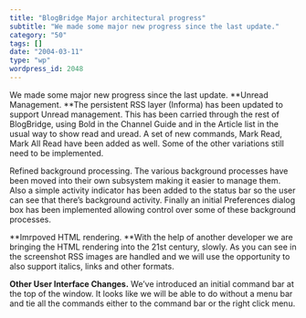 ```yaml
---
title: "BlogBridge Major architectural progress"
subtitle: "We made some major new progress since the last update."
category: "50"
tags: []
date: "2004-03-11"
type: "wp"
wordpress_id: 2048
---
```

We made some major new progress since the last update. 
**Unread Management. **The persistent RSS layer (Informa) has been updated to support Unread management. This has been carried through the rest of BlogBridge, using Bold in the Channel Guide and in the Article list in the usual way to show read and uread. A set of new commands, Mark Read, Mark All Read have been added as well. Some of the other variations still need to be implemented.

Refined background processing. The various background processes have been moved into their own subsystem making it easier to manage them. Also a simple activity indicator has been added to the status bar so the user can see that there’s background activity. Finally an initial Preferences dialog box has been implemented allowing control over some of these background processes.

**Imrpoved HTML rendering. **With the help of another developer we are bringing the HTML rendering into the 21st century, slowly. As you can see in the screenshot RSS images are handled and we will use the opportunity to also support italics, links and other formats.

**Other User Interface Changes.** We’ve introduced an initial command bar at the top of the window. It looks like we will be able to do without a menu bar and tie all the commands either to the command bar or the right click menu.